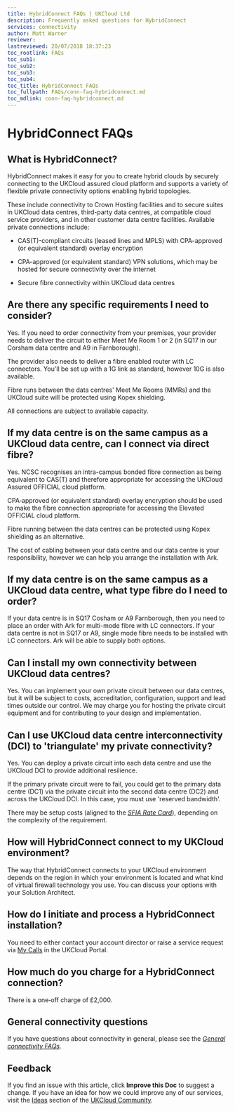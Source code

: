 ```yaml
---
title: HybridConnect FAQs | UKCloud Ltd
description: Frequently asked questions for HybridConnect
services: connectivity
author: Matt Warner
reviewer:
lastreviewed: 20/07/2018 18:37:23
toc_rootlink: FAQs
toc_sub1: 
toc_sub2:
toc_sub3:
toc_sub4:
toc_title: HybridConnect FAQs
toc_fullpath: FAQs/conn-faq-hybridconnect.md
toc_mdlink: conn-faq-hybridconnect.md
---
```


# HybridConnect FAQs

## What is HybridConnect?

HybridConnect makes it easy for you to create hybrid clouds by securely connecting to the UKCloud assured cloud platform and supports a variety of flexible private connectivity options enabling hybrid topologies.

These include connectivity to Crown Hosting facilities and to secure suites in UKCloud data centres, third-party data centres, at compatible cloud service providers, and in other customer data centre facilities.
Available private connections include:

- CAS(T)-compliant circuits (leased lines and MPLS) with CPA-approved (or equivalent standard) overlay encryption

- CPA-approved (or equivalent standard) VPN solutions, which may be hosted for secure connectivity over the internet

- Secure fibre connectivity within UKCloud data centres

## Are there any specific requirements I need to consider?

Yes. If you need to order connectivity from your premises, your provider needs to deliver the circuit to either Meet Me Room 1 or 2 (in SQ17 in our Corsham data centre and A9 in Farnborough).

The provider also needs to deliver a fibre enabled router with LC connectors. You'll be set up with a 1G link as standard, however 10G is also available.

Fibre runs between the data centres' Meet Me Rooms (MMRs) and the UKCloud suite will be protected using Kopex shielding.

All connections are subject to available capacity.

## If my data centre is on the same campus as a UKCloud data centre, can I connect via direct fibre?

Yes. NCSC recognises an intra-campus bonded fibre connection as being equivalent to CAS(T) and therefore appropriate for accessing the UKCloud Assured OFFICIAL cloud platform.

CPA‑approved (or equivalent standard) overlay encryption should be used to make the fibre connection appropriate for accessing the Elevated OFFICIAL cloud platform.

Fibre running between the data centres can be protected using Kopex shielding as an alternative.

The cost of cabling between your data centre and our data centre is your responsibility, however we can help you arrange the installation with Ark.

## If my data centre is on the same campus as a UKCloud data centre, what type fibre do I need to order?

If your data centre is in SQ17 Cosham or A9 Farnborough, then you need to place an order with Ark for multi-mode fibre with LC connectors. If your data centre is not in SQ17 or A9, single mode fibre needs to be installed with LC connectors. Ark will be able to supply both options.

## Can I install my own connectivity between UKCloud data centres?

Yes. You can implement your own private circuit between our data centres, but it will be subject to costs, accreditation, configuration, support and lead times outside our control. We may charge you for hosting the private circuit equipment and for contributing to your design and implementation.

## Can I use UKCloud data centre interconnectivity (DCI) to 'triangulate' my private connectivity?

Yes. You can deploy a private circuit into each data centre and use the UKCloud DCI to provide additional resilience.

If the primary private circuit were to fail, you could get to the primary data centre (DC1) via the private circuit into the second data centre (DC2) and across the UKCloud DCI. In this case, you must use 'reserved bandwidth'.

There may be setup costs (aligned to the [*SFIA Rate Card*](https://ukcloud.com/wp-content/uploads/2019/06/ukc-gen-759-ukcloud-g-cloud-11-standard-rate-card-and-definitions.pdf)), depending on the complexity of the requirement.

## How will HybridConnect connect to my UKCloud environment?

The way that HybridConnect connects to your UKCloud environment depends on the region in which your environment is located and what kind of virtual firewall technology you use. You can discuss your options with your Solution Architect.

## How do I initiate and process a HybridConnect installation?

You need to either contact your account director or raise a service request via [My Calls](https://portal.skyscapecloud.com/support/ivanti) in the UKCloud Portal.

## How much do you charge for a HybridConnect connection?

There is a one‑off charge of £2,000.

## General connectivity questions 

If you have questions about connectivity in general, please see the [*General connectivity FAQs*](conn-faq.md).

## Feedback

If you find an issue with this article, click **Improve this Doc** to suggest a change. If you have an idea for how we could improve any of our services, visit the [Ideas](https://community.ukcloud.com/ideas) section of the [UKCloud Community](https://community.ukcloud.com).
